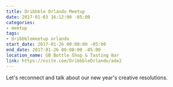 ```yaml
---
title: Dribbble Orlando Meetup
date: 2017-01-03 16:12:00 -05:00
categories:
- meetup
tags:
- dribbblemeetup orlando
start_date: 2017-01-26 00:00:00 -05:00
end_date: 2017-01-26 00:00:00 -05:00
location_name: GB Bottle Shop & Tasting Bar
link: https://nvite.com/DribbbleOrlando/ade2
---
```


Let's reconnect and talk about our new year's creative resolutions.